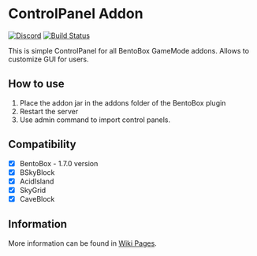 # ControlPanel Addon
[![Discord](https://img.shields.io/discord/272499714048524288.svg?logo=discord)](https://discord.bentobox.world)
[![Build Status](https://ci.codemc.org/buildStatus/icon?job=BentoBoxWorld/ControlPanel)](https://ci.codemc.org/job/BentoBoxWorld/job/ControlPanel/)

This is simple ControlPanel for all BentoBox GameMode addons. Allows to customize GUI for users.

## How to use

1. Place the addon jar in the addons folder of the BentoBox plugin
2. Restart the server
3. Use admin command to import control panels.

## Compatibility

- [x] BentoBox - 1.7.0 version
- [x] BSkyBlock
- [x] AcidIsland
- [x] SkyGrid
- [x] CaveBlock

## Information

More information can be found in [Wiki Pages](https://github.com/BentoBoxWorld/ControlPanel/wiki).
